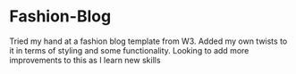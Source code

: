 # Fashion-Blog
 Tried my hand at a fashion blog template from W3. Added my own twists to it in terms of styling and some functionality. Looking to add more improvements to this as I learn new skills 
